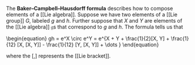 The **Baker–Campbell–Hausdorff formula** describes how to compose elements of a [[Lie algebra]]. Suppose we have two elements of a [[Lie group]] $G$, labeled $g$ and $h$. Further suppose that $X$ and $Y$ are elements of the [[Lie algebra]] $\mathfrak{g}$s that correspond to $g$ and $h$. The formula tells us that

\begin{equation}
gh = e^X \circ e^Y = e^{X + Y + \frac{1}{2}[X, Y] + \frac{1}{12} [X, [X, Y]] - \frac{1}{12} [Y, [X, Y]] + \dots }
\end{equation}

where the $[,]$ represents the [[Lie bracket]].